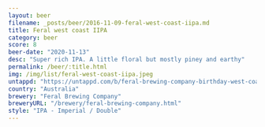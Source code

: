```yaml
---
layout: beer
filename: _posts/beer/2016-11-09-feral-west-coast-iipa.md
title: Feral west coast IIPA
category: beer
score: 8
beer-date: "2020-11-13"
desc: "Super rich IPA. A little floral but mostly piney and earthy"
permalink: /beer/:title.html
img: /img/list/feral-west-coast-iipa.jpeg
untappd: "https://untappd.com/b/feral-brewing-company-birthday-west-coast-iipa/4017342"
country: "Australia"
brewery: "Feral Brewing Company"
breweryURL: "/brewery/feral-brewing-company.html"
style: "IPA - Imperial / Double"
---
```

